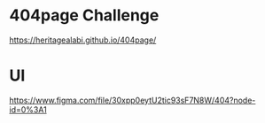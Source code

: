 # 404page Challenge
 https://heritagealabi.github.io/404page/
 # UI 
 https://www.figma.com/file/30xpp0eytU2tic93sF7N8W/404?node-id=0%3A1

